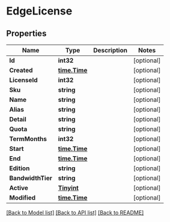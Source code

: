 # EdgeLicense

## Properties

Name | Type | Description | Notes
------------ | ------------- | ------------- | -------------
**Id** | **int32** |  | [optional] 
**Created** | [**time.Time**](time.Time.md) |  | [optional] 
**LicenseId** | **int32** |  | [optional] 
**Sku** | **string** |  | [optional] 
**Name** | **string** |  | [optional] 
**Alias** | **string** |  | [optional] 
**Detail** | **string** |  | [optional] 
**Quota** | **string** |  | [optional] 
**TermMonths** | **int32** |  | [optional] 
**Start** | [**time.Time**](time.Time.md) |  | [optional] 
**End** | [**time.Time**](time.Time.md) |  | [optional] 
**Edition** | **string** |  | [optional] 
**BandwidthTier** | **string** |  | [optional] 
**Active** | [**Tinyint**](tinyint.md) |  | [optional] 
**Modified** | [**time.Time**](time.Time.md) |  | [optional] 

[[Back to Model list]](../README.md#documentation-for-models) [[Back to API list]](../README.md#documentation-for-api-endpoints) [[Back to README]](../README.md)


